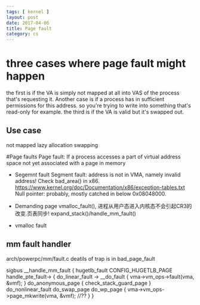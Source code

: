 ```yaml
---
tags: [ kernel ] 
layout: post
date: 2017-04-06
title: Page fault
category: cs
---
```


# three cases where page fault might happen
the first is if the VA is simply not mapped at all into VAS of the process that's requesting it.
Another case is if a process has in sufficient permissions for this address. so you're trying to write into something that's read-only for example.
the third is if the VA is valid but it's swapped out.
## Use case
not mapped
lazy allocation
swapping

#Page faults
Page fault: If a process accesses a part of virtual address space not yet associated with a page in memory


* Segemnt fault
Segment fault: address is not in VMA, namely invalid address! Check bad_area() in x86.
https://www.kernel.org/doc/Documentation/x86/exception-tables.txt
Null pointer: probably, mostly catched in below 0x08048000.

* Demanding page 
vmalloc_fault(), 进程从用户态进入内核态不会引起CR3的改变.页表同步!
expand_stack()/handle_mm_fault()

* vmalloc fault

## mm fault handler
arch/powerpc/mm/fault.c
deatils of trap is in bad_page_fault

sigbus 
__handle_mm_fault
{
        hugetlb_fault CONFIG_HUGETLB_PAGE
        handle_pte_fault-> 
        {
                do_linear_fault -> __do_fault
                {
                        vma->vm_ops->fault(vma, &vmf);
                }
                do_anonymous_page
                {
                        check_stack_guard_page
                }
                do_nonlinear_fault
                do_swap_page
                do_wp_page
                {
                        vma->vm_ops->page_mkwrite(vma, &vmf); //??
                }
}

